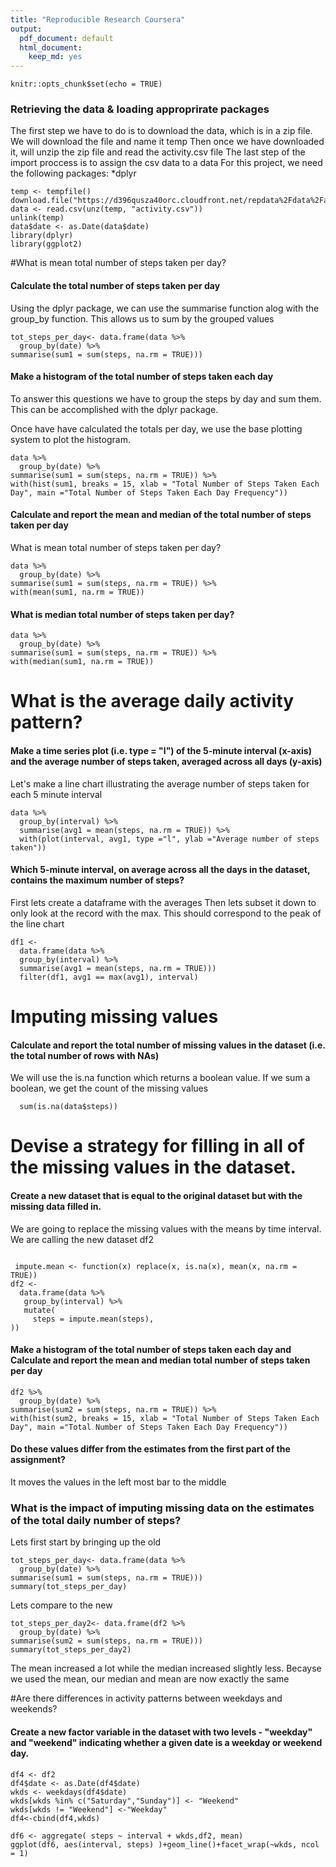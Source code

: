 ```yaml
---
title: "Reproducible Research Coursera"
output:
  pdf_document: default
  html_document:
    keep_md: yes
---
```


```{r setup, include=FALSE}
knitr::opts_chunk$set(echo = TRUE)
```

### Retrieving the data & loading approprirate packages
The first step we have to do is to download the data, which is in a zip file. We will download the file and name it temp
Then once we have downloaded it, will unzip the zip file and read the activity.csv file
The last step of the import proccess is to assign the csv data to a data
For this project, we need the following packages:
*dplyr

```{r temp}
temp <- tempfile()
download.file("https://d396qusza40orc.cloudfront.net/repdata%2Fdata%2Factivity.zip",temp)
data <- read.csv(unz(temp, "activity.csv"))
unlink(temp)
data$date <- as.Date(data$date)
library(dplyr)
library(ggplot2)
```
#What is mean total number of steps taken per day?

#### Calculate the total number of steps taken per day
Using the dplyr package, we can use the summarise function alog with the group_by function. This allows us to sum by the grouped values
```{r data0}
tot_steps_per_day<- data.frame(data %>%
  group_by(date) %>%
summarise(sum1 = sum(steps, na.rm = TRUE)))

```
#### Make a histogram of the total number of steps taken each day

To answer this questions we have to group the steps by day and sum them. This can be accomplished with the dplyr package.

Once have have calculated the totals per day, we use the base plotting system to plot the histogram. 
```{r data}
data %>%
  group_by(date) %>%
summarise(sum1 = sum(steps, na.rm = TRUE)) %>%
with(hist(sum1, breaks = 15, xlab = "Total Number of Steps Taken Each Day", main ="Total Number of Steps Taken Each Day Frequency"))
```




#### Calculate and report the mean and median of the total number of steps taken per day

What is mean total number of steps taken per day?
```{r data1}
data %>%
  group_by(date) %>%
summarise(sum1 = sum(steps, na.rm = TRUE)) %>%
with(mean(sum1, na.rm = TRUE))
```
#### What is median total number of steps taken per day?
```{r data2}
data %>%
  group_by(date) %>%
summarise(sum1 = sum(steps, na.rm = TRUE)) %>%
with(median(sum1, na.rm = TRUE))
```


# What is the average daily activity pattern?
#### Make a time series plot (i.e. type = "l") of the 5-minute interval (x-axis) and the average number of steps taken, averaged across all days (y-axis)
Let's make a line chart illustrating the average number of steps taken for each 5 minute interval

``` {r data3}
data %>%
  group_by(interval) %>%
  summarise(avg1 = mean(steps, na.rm = TRUE)) %>%
  with(plot(interval, avg1, type ="l", ylab ="Average number of steps taken"))
```




#### Which 5-minute interval, on average across all the days in the dataset, contains the maximum number of steps?
First lets create a dataframe with the averages
Then lets subset it down to only look at the record with the max. This should correspond to the peak of the line chart

``` {r data 4}
df1 <- 
  data.frame(data %>%
  group_by(interval) %>%
  summarise(avg1 = mean(steps, na.rm = TRUE)))
  filter(df1, avg1 == max(avg1), interval)
```

# Imputing missing values

####  Calculate and report the total number of missing values in the dataset (i.e. the total number of rows with NAs)

We will use the is.na function which returns a boolean value. If we sum a boolean, we get the count of the missing values

``` {r data 5}
  sum(is.na(data$steps))
```


# Devise a strategy for filling in all of the missing values in the dataset.
####  Create a new dataset that is equal to the original dataset but with the missing data filled in.

We are going to replace the missing values with the means by time interval. 
We are calling the new dataset df2

``` {r data 6}

 impute.mean <- function(x) replace(x, is.na(x), mean(x, na.rm = TRUE))
df2 <-
  data.frame(data %>%
   group_by(interval) %>%
   mutate(
     steps = impute.mean(steps),
))
```

#### Make a histogram of the total number of steps taken each day and Calculate and report the mean and median total number of steps taken per day
``` {r data 7}
df2 %>%
  group_by(date) %>%
summarise(sum2 = sum(steps, na.rm = TRUE)) %>%
with(hist(sum2, breaks = 15, xlab = "Total Number of Steps Taken Each Day", main ="Total Number of Steps Taken Each Day Frequency"))
```

#### Do these values differ from the estimates from the first part of the assignment?
It moves the values in the left most bar to the middle

### What is the impact of imputing missing data on the estimates of the total daily number of steps?
Lets first start by bringing up the old
```{r data7}
tot_steps_per_day<- data.frame(data %>%
  group_by(date) %>%
summarise(sum1 = sum(steps, na.rm = TRUE)))
summary(tot_steps_per_day)
```
Lets compare to the new
```{r data8}
tot_steps_per_day2<- data.frame(df2 %>%
  group_by(date) %>%
summarise(sum2 = sum(steps, na.rm = TRUE)))
summary(tot_steps_per_day2)
```
The mean increased a lot while the median increased slightly less. Becayse we used the mean, our median and mean are now exactly the same

#Are there differences in activity patterns between weekdays and weekends?
#### Create a new factor variable in the dataset with two levels - "weekday" and "weekend" indicating whether a given date is a weekday or weekend day.
``` {r data9}
df4 <- df2
df4$date <- as.Date(df4$date)
wkds <- weekdays(df4$date)
wkds[wkds %in% c("Saturday","Sunday")] <- "Weekend"
wkds[wkds != "Weekend"] <-"Weekday"
df4<-cbind(df4,wkds)
```


``` {r data10}
df6 <- aggregate( steps ~ interval + wkds,df2, mean)
ggplot(df6, aes(interval, steps) )+geom_line()+facet_wrap(~wkds, ncol = 1)
```
